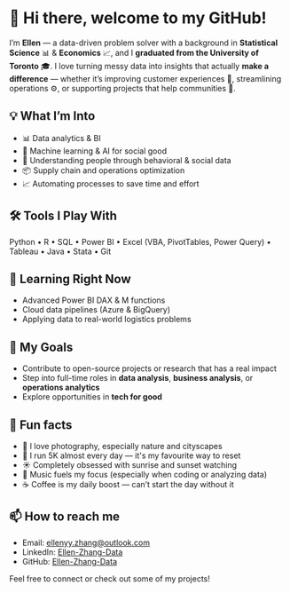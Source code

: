# 👋 Hi there, welcome to my GitHub!

<!--
**Ellen-Zhang-Data/Ellen-Zhang-Data** is a ✨ _special_ ✨ repository because its `README.md` (this file) appears on your GitHub profile.

Here are some ideas to get you started:

- 🔭 I’m currently working on ...
- 🌱 I’m currently learning ...
- 👯 I’m looking to collaborate on ...
- 🤔 I’m looking for help with ...
- 💬 Ask me about ...
- 📫 How to reach me: ...
- 😄 Pronouns: ...
- ⚡ Fun fact: ...
-->

I’m **Ellen** — a data-driven problem solver with a background in **Statistical Science** 📊 & **Economics** 📈, and I **graduated from the University of Toronto** 🎓. I love turning messy data into insights that actually **make a difference** — whether it’s improving customer experiences 💬, streamlining operations ⚙️, or supporting projects that help communities 🌱.

## 💡 What I’m Into
- 📊 Data analytics & BI  
- 🤖 Machine learning & AI for social good  
- 🧠 Understanding people through behavioral & social data  
- 📦 Supply chain and operations optimization  
- 📈 Automating processes to save time and effort  

## 🛠 Tools I Play With
Python • R • SQL • Power BI • Excel (VBA, PivotTables, Power Query) • Tableau • Java • Stata • Git  

## 🌱 Learning Right Now
- Advanced Power BI DAX & M functions  
- Cloud data pipelines (Azure & BigQuery)  
- Applying data to real-world logistics problems  

## 🎯 My Goals
- Contribute to open-source projects or research that has a real impact  
- Step into full-time roles in **data analysis**, **business analysis**, or **operations analytics**  
- Explore opportunities in **tech for good**  

## 🌟 Fun facts
- 📸 I love photography, especially nature and cityscapes  
- 🏃 I run 5K almost every day — it's my favourite way to reset  
- ☀️ Completely obsessed with sunrise and sunset watching  
- 🎵 Music fuels my focus (especially when coding or analyzing data)  
- ☕ Coffee is my daily boost — can’t start the day without it  

## 📫 How to reach me
- Email: ellenyy.zhang@outlook.com  
- LinkedIn: [Ellen-Zhang-Data](https://www.linkedin.com/in/ellen-zhang-data)  
- GitHub: [Ellen-Zhang-Data](https://github.com/Ellen-Zhang-Data)

Feel free to connect or check out some of my projects!
